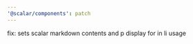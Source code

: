 ```yaml
---
'@scalar/components': patch
---
```


fix: sets scalar markdown contents and p display for in li usage
